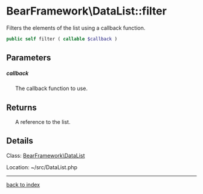 # BearFramework\DataList::filter

Filters the elements of the list using a callback function.

```php
public self filter ( callable $callback )
```

## Parameters

##### callback

&nbsp;&nbsp;&nbsp;&nbsp;&nbsp;&nbsp;The callback function to use.

## Returns

&nbsp;&nbsp;&nbsp;&nbsp;&nbsp;&nbsp;A reference to the list.

## Details

Class: [BearFramework\DataList](bearframework.datalist.class.md)

Location: ~/src/DataList.php

---

[back to index](index.md)

